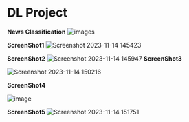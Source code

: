 # DL Project
**News Classification**
![images](https://github.com/TripathyRohit/Projects/assets/138881913/0753d705-b589-486b-870e-c42650161eef)

**ScreenShot1**
![Screenshot 2023-11-14 145423](https://github.com/TripathyRohit/Projects/assets/138881913/6516fb27-05f9-4ff7-9186-476a67b8eb33)

**ScreenShot2**
![Screenshot 2023-11-14 145947](https://github.com/TripathyRohit/Projects/assets/138881913/96973d35-8333-4ad5-8eca-7a4e22aaac3b)
**ScreenShot3**

![Screenshot 2023-11-14 150216](https://github.com/TripathyRohit/Projects/assets/138881913/cda20c7a-73ed-4836-9bef-13d171bf2286)

**ScreenShot4**

![image](https://github.com/TripathyRohit/Projects/assets/138881913/c23533b0-5029-4e6e-a6c8-f94baac70708)

**ScreenShot5**
![Screenshot 2023-11-14 151751](https://github.com/TripathyRohit/Projects/assets/138881913/1187f8b1-3d8b-4b05-846b-d48e312a29be)

